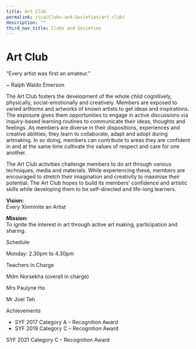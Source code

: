 ```yaml
---
title: Art Club
permalink: /cca/Clubs-and-Societies/art-club/
description: ""
third_nav_title: Clubs and Societies
---
```

# **Art Club**


       

“Every artist was first an amateur.”

~ Ralph Waldo Emerson

The Art Club fosters the development of the whole child cognitively, physically, social-emotionally and creatively. Members are exposed to varied artforms and artworks of known artists to get ideas and inspirations. The exposure gives them opportunities to engage in active discussions via inquiry-based learning routines to communicate their ideas, thoughts and feelings. As members are diverse in their dispositions, experiences and creative abilities, they learn to collaborate, adapt and adopt during artmaking. In so doing, members can contribute to areas they are confident in and at the same time cultivate the values of respect and care for one another.

The Art Club activities challenge members to do art through various techniques, media and materials. While experiencing these, members are encouraged to stretch their imagination and creativity to maximise their potential. The Art Club hopes to build its members’ confidence and artistic skills while developing them to be self-directed and life-long learners.

**Vision:**  
Every Xinminite an Artist

**Mission:**  
To ignite the interest in art through active art making, participation and sharing.

Schedule:

Monday: 2.30pm to 4.30pm

Teachers In Charge

Mdm Norsekha (overall in charge)

Mrs Paulyne Ho

Mr Joel Teh

Achievements

*   SYF 2017 Category A – Recognition Award
*   SYF 2019 Category C – Recognition Award

SYF 2021 Category C – Recognition Award